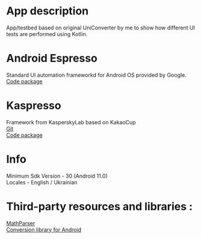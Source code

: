 # App description   
App/testbed based on original UniConverter by me to show how different UI tests are performed using Kotlin.
# Android Espresso 
  Standard UI automation frameworkd for Android OS provided by Google.     
  [Code package](https://github.com/AShunevych/UniConverterKt/tree/master/app/src/androidTest/java/ashunevich/uniconverterKT/espresso)
  
# Kaspresso 
  Framework from KasperskyLab based on KakaoCup      
  [Git](https://github.com/KasperskyLab/Kaspresso)      
  [Code package](https://github.com/AShunevych/UniConverterKt/tree/master/app/src/androidTest/java/ashunevich/uniconverterKT/kaspresso)
 
# Info 
Minimum Sdk Version - 30 (Android 11.0)       
Locales - English / Ukrainian
    
# Third-party resources and libraries :  
[MathParser](http://mathparser.org/)     
[Conversion library for Android](https://github.com/AShunevich/Conversion-Library-Android)   
